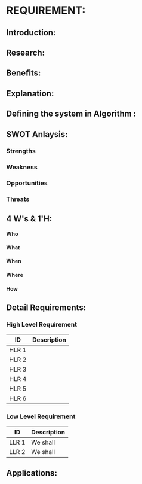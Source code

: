 # REQUIREMENT:
## Introduction:
  
## Research:
 
## Benefits:
 
## Explanation:


## Defining the system in Algorithm : 

 ## SWOT Anlaysis:
  ### Strengths
   
  ### Weakness
   
  ### Opportunities
  
  ### Threats
  
  
## 4 W's & 1'H:
 #### Who
 
 #### What 
  
 #### When
 
 #### Where 
 
 #### How
 
## Detail Requirements:
 ### High Level Requirement
 |  ID   |                Description
 |-------|------------------------------------------------------------------
 | HLR 1 | 
 | HLR 2 |
 | HLR 3 | 
 | HLR 4 | 
 | HLR 5 | 
 | HLR 6 | 
 
 ### Low Level Requirement
 | ID    |          Description
 |-------|--------------------------------------------------------------------------------
 | LLR 1 | We shall 
 | LLR 2 | We shall 

## Applications:
 
